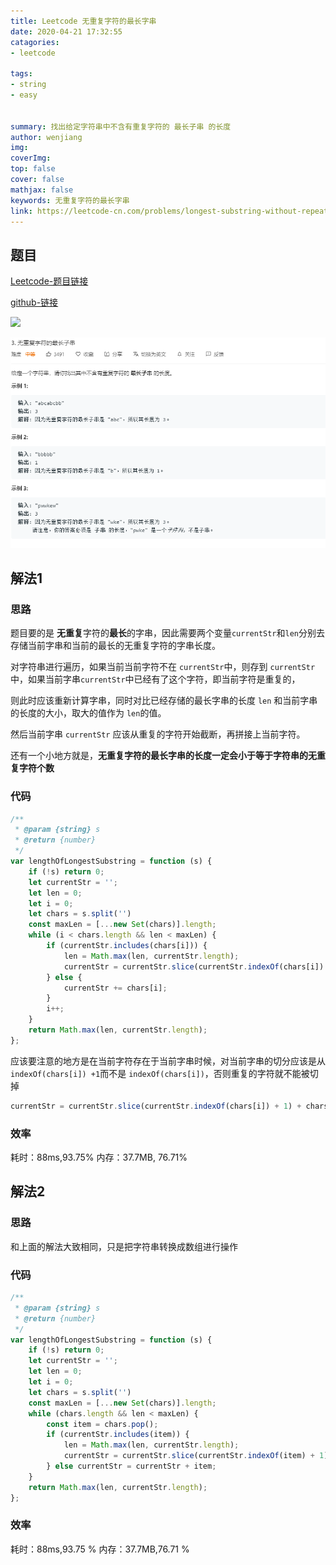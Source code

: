 ```yaml
---
title: Leetcode 无重复字符的最长字串
date: 2020-04-21 17:32:55 
catagories: 
- leetcode

tags: 
- string
- easy


summary: 找出给定字符串中不含有重复字符的 最长子串 的长度
author: wenjiang
img: 
coverImg: 
top: false
cover: false
mathjax: false
keywords: 无重复字符的最长字串
link: https://leetcode-cn.com/problems/longest-substring-without-repeating-characters/
---
```


## 题目

[Leetcode-题目链接](https://leetcode-cn.com/problems/longest-substring-without-repeating-characters/)   

[github-链接](https://github.com/WenJiang99/leetcode/tree/master/String/longestSubstring)

![](./problem.png)   
<!-- select a type of hexo pic ref -->
<!-- ![](https://raw.githubusercontent.com/WenJiang99/leetcode/master/String/longestSubstring/problem.png)    -->
![](./readme/problem.png)

## 解法1

### 思路

题目要的是 **无重复**字符的**最长**的字串，因此需要两个变量`currentStr`和`len`分别去存储当前字串和当前的最长的无重复字符的字串长度。

对字符串进行遍历，如果当前当前字符不在 `currentStr`中，则存到 `currentStr`中，如果当前字串`currentStr`中已经有了这个字符，即当前字符是重复的，

则此时应该重新计算字串，同时对比已经存储的最长字串的长度 `len` 和当前字串的长度的大小，取大的值作为 `len`的值。

然后当前字串 `currentStr` 应该从重复的字符开始截断，再拼接上当前字符。

还有一个小地方就是，**无重复字符的最长字串的长度一定会小于等于字符串的无重复字符个数**

### 代码
```js 
/**
 * @param {string} s
 * @return {number}
 */
var lengthOfLongestSubstring = function (s) {
    if (!s) return 0;
    let currentStr = '';
    let len = 0;
    let i = 0;
    let chars = s.split('')
    const maxLen = [...new Set(chars)].length;
    while (i < chars.length && len < maxLen) {
        if (currentStr.includes(chars[i])) {
            len = Math.max(len, currentStr.length);
            currentStr = currentStr.slice(currentStr.indexOf(chars[i]) + 1) + chars[i];
        } else {
            currentStr += chars[i];
        }
        i++;
    }
    return Math.max(len, currentStr.length);
};

```
应该要注意的地方是在当前字符存在于当前字串时候，对当前字串的切分应该是从 `indexOf(chars[i]) +1`而不是 `indexOf(chars[i])`，否则重复的字符就不能被切掉

```js
currentStr = currentStr.slice(currentStr.indexOf(chars[i]) + 1) + chars[i];
```


### 效率
耗时：88ms,93.75%
内存：37.7MB, 76.71%


## 解法2

### 思路

和上面的解法大致相同，只是把字符串转换成数组进行操作

### 代码
```js 
/**
 * @param {string} s
 * @return {number}
 */
var lengthOfLongestSubstring = function (s) {
    if (!s) return 0;
    let currentStr = '';
    let len = 0;
    let i = 0;
    let chars = s.split('')
    const maxLen = [...new Set(chars)].length;
    while (chars.length && len < maxLen) {
        const item = chars.pop();
        if (currentStr.includes(item)) {
            len = Math.max(len, currentStr.length);
            currentStr = currentStr.slice(currentStr.indexOf(item) + 1) + item;
        } else currentStr = currentStr + item;
    }
    return Math.max(len, currentStr.length);
};

```

### 效率
耗时：88ms,93.75 %
内存：37.7MB,76.71 %

